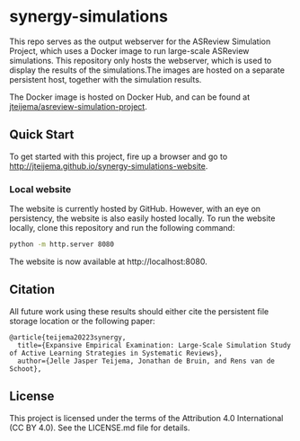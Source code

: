 # synergy-simulations
This repo serves as the output webserver for the ASReview Simulation Project, which uses a Docker image to run large-scale ASReview simulations. This repository only hosts the webserver, which is used to display the results of the simulations.The images are hosted on a separate persistent host, together with the simulation results. 

The Docker image is hosted on Docker Hub, and can be found at [jteijema/asreview-simulation-project](https://github.com/jteijema/asreview-simulation-project).

## Quick Start

To get started with this project, fire up a browser and go to http://jteijema.github.io/synergy-simulations-website.


### Local website

The website is currently hosted by GitHub. However, with an eye on persistency, the website is also easily hosted locally. To run the website locally, clone this repository and run the following command:

```bash
python -m http.server 8080
```

The website is now available at http://localhost:8080.


## Citation
All future work using these results should either cite the persistent file storage location or the following paper:

```
@article{teijema20223synergy,
  title={Expansive Empirical Examination: Large-Scale Simulation Study of Active Learning Strategies in Systematic Reviews},
  author={Jelle Jasper Teijema, Jonathan de Bruin, and Rens van de Schoot},
```

## License

This project is licensed under the terms of the Attribution 4.0 International (CC BY 4.0). See the LICENSE.md file for details.
